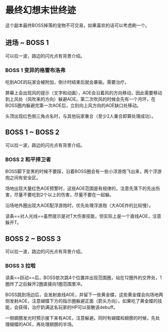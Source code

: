 # 最终幻想末世终迹

这个副本最终BOSS掉落的宠物不可交易，如果喜欢的话可以考虑刷一个。

## 进场 ~ BOSS 1

可以拉一波，路边的闪光点有背景介绍。

### BOSS 1 变异的格雷布洛弗

吃到AOE的玩家会被附加<Status :id="2965" name="致死腐烂毒素" dispel/>，倒计时结束后就会暴毙。需要<Role name="healer" />治疗<action name="康复" />。

屏幕上会出现风的提示（文字和动画），AOE会沿着风的方向移动，因此需要移动到上风处（风吹来的方向）躲避AOE。第二次吹风的时候会先有一个月环，在BOSS圈内躲避完第一次AOE后，立刻向上风方向的AOE缺口处移动。

头顶出现红色倒三角点名时，与其他玩家重合（至少2人重合即算处理成功）。

## BOSS 1 ~ BOSS 2

可以拉一波，路边的闪光点有背景介绍。

### BOSS 2 和平捍卫者

BOSS脚下变黑的时候不要踩，沿着BOSS圈会有一些小浮游炮飞出来，两个浮游炮之间有安全区。

场地出现大量红色AOE预警时，这些AOE范围是有规律的，注意先落下的先出伤害，尽量不要吃到2个以上的伤害，尽量不要在一起躲。

沿场地外圈出现大AOE配浮游炮时，优先处理浮游炮（大AOE炸的比较慢）。

读条==对人光线==虽然提示是对T大伤害技能，但实际上是一个直线AOE，注意躲开<Role name="tank" />T。

## BOSS 2 ~ BOSS 3 

可以拉一波，路边的闪光点有背景介绍。

### BOSS 3 拉啦

读条==跃动==后，BOSS依次跳4个位置并出现范围圈，站在12圈外的交界处，1圈炸了之后躲开2圈直接向1圈范围里冲。

BOSS跳到场边后，会发射直线AOE，并留下一些黄金蝶，这些黄金蝶会向场地两侧发射AOE，注意蝴蝶下方的指示圈躲避正面（箭头方向）。如果吃了黄金蝶的技能，会获得<Status :id="2516" name="死亡宣告" />，<Role name="healer" />治疗奶满这名玩家的HP可以驱散该debuff。

一侧翅膀发光时预示接下来有AOE，注意躲避。同时有蝴蝶和翅膀的时候，先处理蝴蝶的AOE，再处理翅膀的半场。